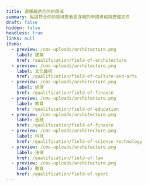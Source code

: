 ```yaml
---
title: 選擇最適合你的領域
summary: 點選符合你的領域查看更詳細的申請資格與應備文件
draft: false
hidden: false
headless: true
links: null
items:
  - preview: /cms-uploads/architecture.png
    label: 建築
    href: /qualification/field-of-architecture
  - preview: /cms-uploads/architecture.png
    label: 文化藝術
    href: /qualification/field-of-culture-and-arts
  - preview: /cms-uploads/architecture.png
    label: 經濟
    href: /qualification/field-of-finance
  - preview: /cms-uploads/architecture.png
    label: 教育
    href: /qualification/field-of-education
  - preview: /cms-uploads/architecture.png
    label: 金融
    href: /qualification/field-of-finance
  - preview: /cms-uploads/architecture.png
    label: 科技
    href: /qualification/field-of-science-technology
  - preview: /cms-uploads/architecture.png
    label: 法律
    href: /qualification/field-of-law
  - preview: /cms-uploads/architecture.png
    label: 體育
    href: /qualification/field-of-sport
---
```

<!-- This text is never used -->
